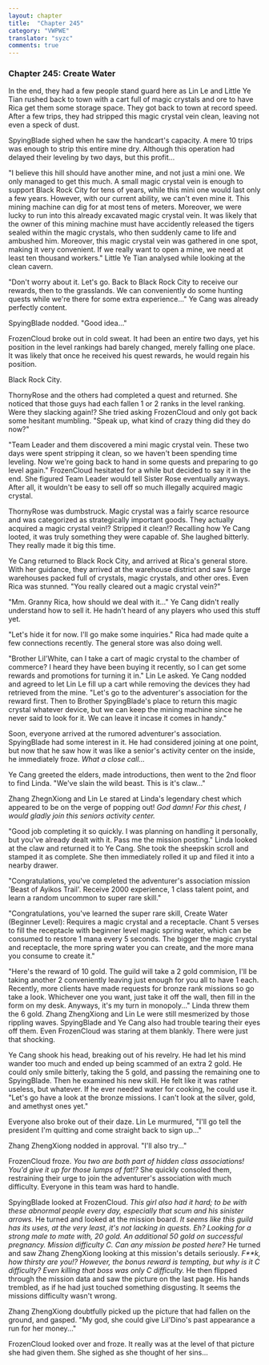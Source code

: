 ```yaml
---
layout: chapter
title:  "Chapter 245"
category: "VWPWE"
translator: "syzc"
comments: true
---
```


### Chapter 245: Create Water

In the end, they had a few people stand guard here as Lin Le and Little Ye Tian rushed back to town with a cart full of magic crystals and ore to have Rica get them some storage space. They got back to town at record speed. After a few trips, they had stripped this magic crystal vein clean, leaving not even a speck of dust.

SpyingBlade sighed when he saw the handcart's capacity. A mere 10 trips was enough to strip this entire mine dry. Although this operation had delayed their leveling by two days, but this profit...

"I believe this hill should have another mine, and not just a mini one. We only managed to get this much. A small magic crystal vein is enough to support Black Rock City for tens of years, while this mini one would last only a few years. However, with our current ability, we can't even mine it. This mining machine can dig for at most tens of meters. Moreover, we were lucky to run into this already excavated magic crystal vein. It was likely that the owner of this mining machine must have accidently released the tigers sealed within the magic crystals, who then suddenly came to life and ambushed him. Moreover, this magic crystal vein was gathered in one spot, making it very convenient. If we really want to open a mine, we need at least ten thousand workers." Little Ye Tian analysed while looking at the clean cavern.

"Don't worry about it. Let's go. Back to Black Rock City to receive our rewards, then to the grasslands. We can conveniently do some hunting quests while we're there for some extra experience..." Ye Cang was already perfectly content.

SpyingBlade nodded. "Good idea..."

FrozenCloud broke out in cold sweat. It had been an entire two days, yet his position in the level rankings had barely changed, merely falling one place. It was likely that once he received his quest rewards, he would regain his position.

Black Rock City.

ThornyRose and the others had completed a quest and returned. She noticed that those guys had each fallen 1 or 2 ranks in the level ranking. Were they slacking again!? She tried asking FrozenCloud and only got back some hesitant mumbling. "Speak up, what kind of crazy thing did they do now?"

"Team Leader and them discovered a mini magic crystal vein. These two days were spent stripping it clean, so we haven't been spending time leveling. Now we're going back to hand in some quests and preparing to go level again." FrozenCloud hesitated for a while but decided to say it in the end. She figured Team Leader would tell Sister Rose eventually anyways. After all, it wouldn't be easy to sell off so much illegally acquired magic crystal.

ThornyRose was dumbstruck. Magic crystal was a fairly scarce resource and was categorized as strategically important goods. They actually acquired a magic crystal vein!? Stripped it clean!? Recalling how Ye Cang looted, it was truly something they were capable of. She laughed bitterly. They really made it big this time.

Ye Cang returned to Black Rock City, and arrived at Rica's general store. With her guidance, they arrived at the warehouse district and saw 5 large warehouses packed full of crystals, magic crystals, and other ores. Even Rica was stunned. "You really cleared out a magic crystal vein?"

"Mm. Granny Rica, how should we deal with it..." Ye Cang didn't really understand how to sell it. He hadn't heard of any players who used this stuff yet.

"Let's hide it for now. I'll go make some inquiries." Rica had made quite a few connections recently. The general store was also doing well.

"Brother Lil'White, can I take a cart of magic crystal to the chamber of commerce? I heard they have been buying it recently, so I can get some rewards and promotions for turning it in." Lin Le asked. Ye Cang nodded and agreed to let Lin Le fill up a cart while removing the devices they had retrieved from the mine. "Let's go to the adventurer's association for the reward first. Then to Brother SpyingBlade's place to return this magic crystal whatever device, but we can keep the mining machine since he never said to look for it. We can leave it incase it comes in handy."

Soon, everyone arrived at the rumored adventurer's association. SpyingBlade had some interest in it. He had considered joining at one point, but now that he saw how it was like a senior's activity center on the inside, he immediately froze. *What a close call...*

Ye Cang greeted the elders, made introductions, then went to the 2nd floor to find Linda. "We've slain the wild beast. This is it's claw..."

Zhang ZhegnXiong and Lin Le stared at Linda's legendary chest which appeared to be on the verge of popping out! *God damn! For this chest, I would gladly join this seniors activity center.*

"Good job completing it so quickly. I was planning on handling it personally, but you've already dealt with it. Pass me the mission posting." Linda looked at the claw and returned it to Ye Cang. She took the sheepskin scroll and stamped it as complete. She then immediately rolled it up and filed it into a nearby drawer.

"Congratulations, you've completed the adventurer's association mission 'Beast of Ayikos Trail'. Receive 2000 experience, 1 class talent point, and learn a random uncommon to super rare skill."

"Congratulations, you've learned the super rare skill, Create Water (Beginner Level): Requires a magic crystal and a receptacle. Chant 5 verses to fill the receptacle with beginner level magic spring water, which can be consumed to restore 1 mana every 5 seconds. The bigger the magic crystal and receptacle, the more spring water you can create, and the more mana you consume to create it."

"Here's the reward of 10 gold. The guild will take a 2 gold commision, I'll be taking another 2  conveniently leaving just enough for you all to have 1 each. Recently, more clients have made requests for bronze rank missions so go take a look. Whichever one you want, just take it off the wall, then fill in the form on my desk. Anyways, it's my turn in monopoly..." Linda threw them the 6 gold. Zhang ZhengXiong and Lin Le were still mesmerized by those rippling waves. SpyingBlade and Ye Cang also had trouble tearing their eyes off them. Even FrozenCloud was staring at them blankly. There were just that shocking.

Ye Cang shook his head, breaking out of his revelry. He had let his mind wander too much and ended up being scammed of an extra 2 gold. He could only smile bitterly, taking the 5 gold, and passing the remaining one to SpyingBlade. Then he examined his new skill. He felt like it was rather useless, but whatever. If he ever needed water for cooking, he could use it. "Let's go have a look at the bronze missions. I can't look at the silver, gold, and amethyst ones yet."

Everyone also broke out of their daze. Lin Le murmured, "I'll go tell the president I'm quitting and come straight back to sign up..."

Zhang ZhengXiong nodded in approval. "I'll also try..."

FrozenCloud froze. *You two are both part of hidden class associations! You'd give it up for those lumps of fat!?* She quickly consoled them, restraining their urge to join the adventurer's association with much difficulty. Everyone in this team was hard to handle. 

SpyingBlade looked at FrozenCloud. *This girl also had it hard; to be with these abnormal people every day, especially that scum and his sinister arrows.* He turned and looked at the mission board. *It seems like this guild has its uses, at the very least, it's not lacking in quests. Eh? Looking for a strong male to mate with, 20 gold. An additional 50 gold on successful pregnancy. Mission difficulty C. Can any mission be posted here?* He turned and saw Zhang ZhengXiong looking at this mission's details seriously. *F\*\*k, how thirsty are you!? However, the bonus reward is tempting, but why is it C difficulty? Even killing that boss was only C difficulty.* He then flipped through the mission data and saw the picture on the last page. His hands trembled, as if he had just touched something disgusting. It seems the missions difficulty wasn't wrong.

Zhang ZhengXiong doubtfully picked up the picture that had fallen on the ground, and gasped. "My god, she could give Lil'Dino's past appearance a run for her money..."

FrozenCloud looked over and froze. It really was at the level of that picture she had given them. She sighed as she thought of her sins...
